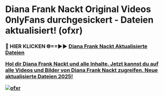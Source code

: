 # Diana Frank Nackt Original Videos 0nlyFans durchgesickert - Dateien aktualisiert! (ofxr)

<h3>🔴 HIER KLICKEN 🌐==►► <a href="https://tinyurl.com/h6vf6nb8" rel="nofollow">Diana Frank Nackt Aktualisierte Dateien

Hol dir Diana Frank Nackt und alle Inhalte. Jetzt kannst du auf alle Videos und Bilder von Diana Frank Nackt zugreifen. Neue aktualisierte Dateien 2025!

[![ofxr](https://i.imgur.com/sD4kR3V.gif)](https://tinyurl.com/h6vf6nb8)
